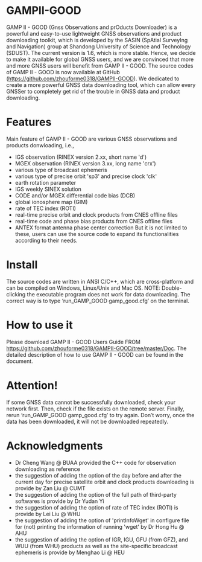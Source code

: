 # GAMPII-GOOD
GAMP II - GOOD (Gnss Observations and prOducts Downloader) is a powerful and easy-to-use lightweight GNSS observations and product downloading toolkit, which is developed by the SASIN (SpAtial SurveyIng and Navigation) group at Shandong University of Science and Technology (SDUST). The current version is 1.6, which is more stable. Hence, we decide to make it available for global GNSS users, and we are convinced that more and more GNSS users will benefit from GAMP II - GOOD. The source codes of GAMP II - GOOD is now available at GitHub (https://github.com/zhouforme0318/GAMPII-GOOD). We dedicated to create a more powerful GNSS data downloading tool, which can allow every GNSSer to completely get rid of the trouble in GNSS data and product downloading.
# Features
Main feature of GAMP II - GOOD are various GNSS observations and products donwloading, i.e., 
- IGS observation (RINEX version 2.xx, short name 'd')
- MGEX observation (RINEX version 3.xx, long name 'crx')
- various type of broadcast ephemeris
- various type of precise orbit 'sp3' and precise clock 'clk'
- earth rotation parameter
- IGS weekly SINEX solution
- CODE and/or MGEX differential code bias (DCB)
- global ionosphere map (GIM)
- rate of TEC index (ROTI)
- real-time precise orbit and clock products from CNES offline files
- real-time code and phase bias products from CNES offline files
- ANTEX format antenna phase center correction
But it is not limited to these, users can use the source code to expand its functionalities according to their needs.
# Install
The source codes are written in ANSI C/C++, which are cross-platform and can be compiled on Windows, Linux/Unix and Mac OS. NOTE: Double-clicking the executable program does not work for data downloading. The correct way is to type ‘run_GAMP_GOOD  gamp_good.cfg’ on the terminal.
# How to use it
Please download GAMP II - GOOD Users Guide FROM https://github.com/zhouforme0318/GAMPII-GOOD/tree/master/Doc. The detailed description of how to use GAMP II - GOOD can be found in the document.
# Attention!
If some GNSS data cannot be successfully downloaded, check your network first. Then, check if the file exists on the remote server. Finally, rerun ‘run_GAMP_GOOD  gamp_good.cfg’ to try again. Don’t worry, once the data has been downloaded, it will not be downloaded repeatedly.
# Acknowledgments
- Dr Cheng Wang @ BUAA provided the C++ code for observation downloading as reference
- the suggestion of adding the option of the day before and after the current day for precise satellite orbit and clock products downloading is provide by Zan Liu @ CUMT
- the suggestion of adding the option of the full path of third-party softwares is provide by Dr Yudan Yi
- the suggestion of adding the option of rate of TEC index (ROTI) is provide by Lei Liu @ WHU
- the suggestion of adding the option of 'printInfoWget' in configure file for (not) printing the information of running 'wget' by Dr Hong Hu @ AHU
- the suggestion of adding the option of IGR, IGU, GFU (from GFZ), and WUU (from WHU) products as well as the site-specific broadcast ephemeris is provide by Menghao Li @ HEU
